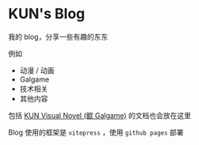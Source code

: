 # KUN's Blog



我的 blog，分享一些有趣的东东



例如

- 动漫 / 动画
- Galgame
- 技术相关
- 其他内容

包括 [KUN Visual Novel (鲲 Galgame)](https://github.com/KUN1007/kun-galgame-vue) 的文档也会放在这里



Blog 使用的框架是 `vitepress` ，使用 `github pages` 部署